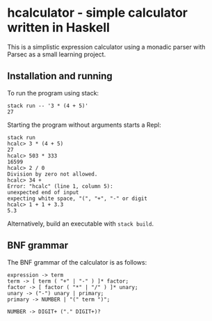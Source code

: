 # hcalculator - simple calculator written in Haskell

This is a simplistic expression calculator using a monadic parser with Parsec
as a small learning project.

## Installation and running

To run the program using stack:

```
stack run -- '3 * (4 + 5)'
27
```

Starting the program without arguments starts a Repl:

```
stack run
hcalc> 3 * (4 + 5)
27
hcalc> 503 * 333
16599
hcalc> 2 / 0
Division by zero not allowed.
hcalc> 34 +
Error: "hcalc" (line 1, column 5):
unexpected end of input
expecting white space, "(", "+", "-" or digit
hcalc> 1 + 1 + 3.3
5.3
```

Alternatively, build an executable with `stack build`.

## BNF grammar

The BNF grammar of the calculator is as follows:

```
expression -> term
term -> [ term ( "+" | "-" ) ]* factor;
factor -> [ factor ( "*" | "/" ) ]* unary;
unary -> ("-") unary | primary;
primary -> NUMBER | "(" term ")";

NUMBER -> DIGIT+ ("." DIGIT+)?
```
